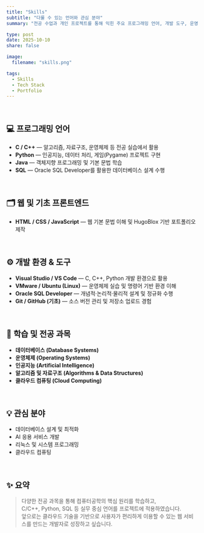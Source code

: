```yaml
---
title: "Skills"
subtitle: "다룰 수 있는 언어와 관심 분야"
summary: "전공 수업과 개인 프로젝트를 통해 익힌 주요 프로그래밍 언어, 개발 도구, 운영체제 경험을 정리했습니다."

type: post
date: 2025-10-10
share: false

image:
  filename: "skills.png"

tags:
  - Skills
  - Tech Stack
  - Portfolio
---
```

<br>

## 💻 프로그래밍 언어
- **C / C++** — 알고리즘, 자료구조, 운영체제 등 전공 실습에서 활용  
- **Python** — 인공지능, 데이터 처리, 게임(Pygame) 프로젝트 구현  
- **Java** — 객체지향 프로그래밍 및 기본 문법 학습  
- **SQL** — Oracle SQL Developer를 활용한 데이터베이스 설계 수행  

<br>

## 🗂️ 웹 및 기초 프론트엔드
- **HTML / CSS / JavaScript** — 웹 기본 문법 이해 및 HugoBlox 기반 포트폴리오 제작  

<br>

## ⚙️ 개발 환경 & 도구
- **Visual Studio / VS Code** — C, C++, Python 개발 환경으로 활용  
- **VMware / Ubuntu (Linux)** — 운영체제 실습 및 명령어 기반 환경 이해  
- **Oracle SQL Developer** — 개념적·논리적·물리적 설계 및 정규화 수행  
- **Git / GitHub (기초)** — 소스 버전 관리 및 저장소 업로드 경험  

<br>

## 🧠 학습 및 전공 과목
- **데이터베이스 (Database Systems)**  
- **운영체제 (Operating Systems)**  
- **인공지능 (Artificial Intelligence)**  
- **알고리즘 및 자료구조 (Algorithms & Data Structures)**  
- **클라우드 컴퓨팅 (Cloud Computing)**  

<br>

## 💡 관심 분야
- 데이터베이스 설계 및 최적화 
- AI 응용 서비스 개발 
- 리눅스 및 시스템 프로그래밍
- 클라우드 컴퓨팅  

<br>

## ✨ 요약
> 다양한 전공 과목을 통해 컴퓨터공학의 핵심 원리를 학습하고,  
> C/C++, Python, SQL 등 실무 중심 언어를 프로젝트에 적용하였습니다.  
> 앞으로는 클라우드 기술을 기반으로 사용자가 편리하게 이용할 수 있는 웹 서비스를 만드는 개발자로 성장하고 싶습니다.

<br>